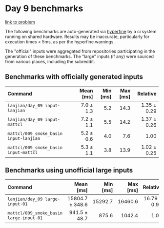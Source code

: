 # Day 9 benchmarks

[link to problem](http://adventofcode.com/2021/day/9)

The following benchmarks are auto-generated via [hyperfine](https://github.com/sharkdp/hyperfine) by a ci system running on shared hardware. Results may be inaccurate, particularly for execution times < 5ms, as per the hyperfine warnings.

The "official" inputs were aggregated from repositories participating in the generation of these benchmarks. The "large" inputs (if any) were sourced from various places, including the subreddit.

## Benchmarks with officially generated inputs
| Command | Mean [ms] | Min [ms] | Max [ms] | Relative |
|:---|---:|---:|---:|---:|
| `lanjian/day_09 input-lanjian` | 7.0 ± 1.3 | 5.2 | 14.3 | 1.35 ± 0.29 |
| `lanjian/day_09 input-mattcl` | 7.2 ± 1.1 | 5.5 | 14.2 | 1.37 ± 0.26 |
| `mattcl/009_smoke_basin input-lanjian` | 5.2 ± 0.6 | 4.0 | 7.6 | 1.00 |
| `mattcl/009_smoke_basin input-mattcl` | 5.3 ± 1.1 | 3.8 | 13.9 | 1.02 ± 0.25 |
## Benchmarks using unofficial large inputs
| Command | Mean [ms] | Min [ms] | Max [ms] | Relative |
|:---|---:|---:|---:|---:|
| `lanjian/day_09 large-input-01` | 15804.7 ± 348.6 | 15292.7 | 16460.6 | 16.79 ± 0.94 |
| `mattcl/009_smoke_basin large-input-01` | 941.5 ± 48.7 | 875.6 | 1042.4 | 1.00 |
